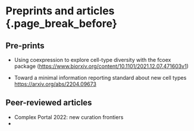 # Preprints and articles  {.page_break_before}

## Pre-prints
- Using coexpression to explore cell-type diversity with the fcoex package (https://www.biorxiv.org/content/10.1101/2021.12.07.471603v1)

- Toward a minimal information reporting standard about new cell types
https://arxiv.org/abs/2204.09673
## Peer-reviewed articles
- Complex Portal 2022: new curation frontiers
-